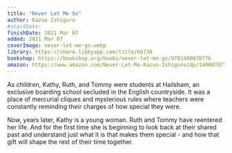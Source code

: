 ```yaml
---
title: "Never Let Me Go"
author: Kazuo Ishiguro
#startDate:
finishDate: 2021 Mar 07
added: 2021 Mar 07
coverImage: never-let-me-go.webp
library: https://share.libbyapp.com/title/66736
bookshop: https://bookshop.org/books/never-let-me-go/9781400078776
amazon: https://www.amazon.com/Never-Let-Me-Kazuo-Ishiguro/dp/1400078776/
---
```


As children, Kathy, Ruth, and Tommy were students at Hailsham, an exclusive boarding school secluded in the English countryside. It was a place of mercurial cliques and mysterious rules where teachers were constantly reminding their charges of how special they were.

Now, years later, Kathy is a young woman. Ruth and Tommy have reentered her life. And for the first time she is beginning to look back at their shared past and understand just what it is that makes them special - and how that gift will shape the rest of their time together.  
